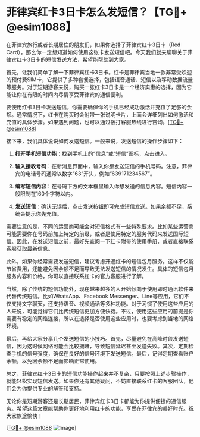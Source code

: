 # 菲律宾红卡3日卡怎么发短信？【TG💪+ @esim1088】

在菲律宾旅行或者长期居住的朋友们，如果你选择了菲律宾红卡3日卡（Red Card），那么你一定想知道如何使用这张卡发送短信吧。今天我们就来聊聊关于菲律宾红卡3日卡的短信发送方法，希望能帮助到大家。

首先，让我们简单了解一下菲律宾红卡3日卡。红卡是菲律宾当地一款非常受欢迎的预付费SIM卡，它提供了多种套餐选择，包括语音通话、短信以及移动数据流量等服务。对于短期游客来说，购买一张红卡3日卡是一个经济实惠的选择，因为它能让你在有限的时间内尽情享受菲律宾的通信便利。

要使用红卡3日卡发送短信，你需要确保你的手机已经成功激活并充值了足够的余额。通常情况下，红卡在购买时会附带一张说明卡片，上面会详细列出如何激活和充值的具体步骤。如果遇到问题，也可以通过拨打客服热线进行咨询。[[TG💪+ @esim1088](https://t.me/s/esim1088)]

接下来，我们具体说说如何发送短信。一般来说，发送短信的操作步骤如下：

1. **打开手机短信功能**：找到手机上的“信息”或“短信”图标，点击进入。
   
2. **输入接收号码**：在新消息界面中，输入你想发送短信的手机号码。注意，菲律宾的电话号码通常以数字“63”开头，例如“639171234567”。

3. **编写短信内容**：在号码下方的文本框里输入你想发送的信息内容。短信内容一般限制在160个字符以内。

4. **发送短信**：确认无误后，点击发送按钮即可完成短信发送。如果余额不足，系统会提示你先充值。

需要注意的是，不同的运营商可能会对短信格式有一些特殊要求。比如某些运营商可能需要你在号码前加上特定的前缀，或者是使用特定的服务代码来发送国际短信。因此，在发送短信之前，最好先查阅一下红卡附带的使用手册，或者直接联系客服获取最新信息。

此外，如果你经常需要发送短信，建议考虑开通红卡的短信包月服务。这样不仅能节省费用，还能避免因余额不足而导致无法发送短信的情况发生。具体的短信包月服务内容和价格，你可以直接联系红卡的官方客服进行了解。

当然，除了传统的短信功能外，现在越来越多的人开始倾向于使用即时通讯软件来代替传统短信。比如WhatsApp、Facebook Messenger、Line等应用，它们不仅支持文字聊天，还支持语音、视频通话等多种功能。对于习惯了使用这些应用的人来说，可能觉得它们比传统短信更加方便快捷。不过，使用这些应用的前提是你需要有稳定的网络连接，所以在选择是否使用这些应用时，也要考虑到当地的网络环境。

最后，再给大家分享几个发送短信的小技巧。首先，尽量避免在高峰时段发送短信，因为这时候网络可能会比较拥堵，导致短信延迟甚至发送失败。其次，定期检查手机的信号强度，确保在良好的信号环境下发送短信。最后，记得定期查看账户余额，以免因余额不足而影响正常使用。

总之，菲律宾红卡3日卡的短信功能操作起来并不复杂，只要按照上述步骤操作，就能轻松实现短信发送。如果你还有其他疑问，不妨直接联系红卡的客服团队，他们会为你提供专业的解答和支持。

无论你是短期游客还是长期居民，菲律宾红卡3日卡都能为你提供便捷的通信服务。希望这篇文章能帮助你更好地利用红卡的功能，享受在菲律宾的美好时光。祝大家旅途愉快！

[[TG💪+ @esim1088](https://t.me/s/esim1088) ![Image](https://i.postimg.cc/4NQfJmqS/Snipaste-2025-05-13-00-14-12.png)]